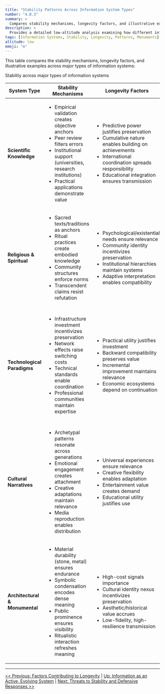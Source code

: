 ```yaml
---
title: "Stability Patterns Across Information System Types"
number: "4.B.3"
summary: >
  Compares stability mechanisms, longevity factors, and illustrative examples across major types of information systems including scientific knowledge, religious systems, technological paradigms, cultural narratives, and architectural monuments.
description: >
  Provides a detailed low-altitude analysis examining how different information systems achieve and maintain stability over time, with specific focus on monuments as exceptionally stable anchor patterns that preserve encoded messages across millennia.
tags: [Information Systems, Stability, Longevity, Patterns, Monuments]
altitude: low
emoji: "⚙️"
---
```


<!--

- examining monuments through information theory lens, as an exceptionally stable anchor pattern that preserves and reinstantiates an encoded message across time.
- Flesh out the bullet points

-->

This table compares the stability mechanisms, longevity factors, and illustrative examples across major types of information systems:

<!-- markdownlint-disable MD033 -->
<a id="4b35-architectural-and-monumental-systems"></a>

Stability across major types of information systems

| System Type | Stability Mechanisms | Longevity Factors | Example Analysis |
|-------------|---------------------|-------------------|------------------|
| **Scientific Knowledge** | <ul><li>Empirical validation creates objective anchors</li><li>Peer review filters errors</li><li>Institutional support (universities, research institutions)</li><li>Practical applications demonstrate value</li></ul> | <ul><li>Predictive power justifies preservation</li><li>Cumulative nature enables building on achievements</li><li>International coordination spreads responsibility</li><li>Educational integration ensures transmission</li></ul> | <strong>Newtonian Mechanics</strong><ul><li>Core principles stable for centuries</li><li>Applications evolve (astronomy → engineering → space travel)</li><li>Education adapts (proofs → computation)</li><li>Institutional support shifts (patronage → universities)</li></ul> |
| **Religious & Spiritual** | <ul><li>Sacred texts/traditions as anchors</li><li>Ritual practices create embodied knowledge</li><li>Community structures enforce norms</li><li>Transcendent claims resist refutation</li></ul> | <ul><li>Psychological/existential needs ensure relevance</li><li>Community identity incentivizes preservation</li><li>Institutional hierarchies maintain systems</li><li>Adaptive interpretation enables compatibility</li></ul> | <strong>Major World Religions</strong><ul><li>Core principles stable for millennia</li><li>Practices adapt to cultures/concerns</li><li>Institutions evolve (communities → global orgs)</li><li>Transmission adapts (oral → digital)</li></ul> |
| **Technological Paradigms** | <ul><li>Infrastructure investment incentivizes preservation</li><li>Network effects raise switching costs</li><li>Technical standards enable coordination</li><li>Professional communities maintain expertise</li></ul> | <ul><li>Practical utility justifies investment</li><li>Backward compatibility preserves value</li><li>Incremental improvement maintains relevance</li><li>Economic ecosystems depend on continuation</li></ul> | <strong>Internet Protocol Suite (TCP/IP)</strong><ul><li>Core protocols stable, implementations evolve</li><li>Layered architecture allows independent evolution</li><li>Global adoption creates network effects</li><li>Standards organizations govern evolution</li></ul> |
| **Cultural Narratives** | <ul><li>Archetypal patterns resonate across generations</li><li>Emotional engagement creates attachment</li><li>Creative adaptations maintain relevance</li><li>Media reproduction enables distribution</li></ul> | <ul><li>Universal experiences ensure relevance</li><li>Creative flexibility enables adaptation</li><li>Entertainment value creates demand</li><li>Educational utility justifies use</li></ul> | <strong>Hero's Journey</strong><ul><li>Core pattern recognizable for millennia</li><li>Details adapt to context/tech</li><li>Academic/creative study ensures preservation</li><li>Media industries incentivize use</li></ul> |
| **Architectural & Monumental** | <ul><li>Material durability (stone, metal) ensures endurance</li><li>Symbolic condensation encodes dense meaning</li><li>Public prominence ensures visibility</li><li>Ritualistic interaction refreshes meaning</li></ul> | <ul><li>High-cost signals importance</li><li>Cultural identity nexus incentivizes preservation</li><li>Aesthetic/historical value accrues</li><li>Low-fidelity, high-resilience transmission</li></ul> | <strong>Pyramids of Giza</strong><ul><li>Extreme durability (4,500+ years)</li><li>Anchor for complex messages (power, afterlife)</li><li>Global recognition incentivizes preservation</li><li>Nexus for science and identity</li></ul> |
<!-- markdownlint-enable MD033 -->

---
[<< Previous: Factors Contributing to Longevity](4b2-factors-contributing-longevity.md) | [Up: Information as an Active, Evolving System](../4-information-systems.md) | [Next: Threats to Stability and Defensive Responses >>](4b4-threats-stability-defensive-responses.md)
